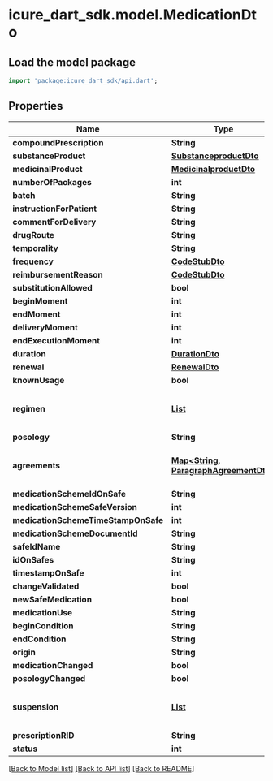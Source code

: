 # icure_dart_sdk.model.MedicationDto

## Load the model package
```dart
import 'package:icure_dart_sdk/api.dart';
```

## Properties
Name | Type | Description | Notes
------------ | ------------- | ------------- | -------------
**compoundPrescription** | **String** |  | [optional]
**substanceProduct** | [**SubstanceproductDto**](SubstanceproductDto.md) |  | [optional]
**medicinalProduct** | [**MedicinalproductDto**](MedicinalproductDto.md) |  | [optional]
**numberOfPackages** | **int** |  | [optional]
**batch** | **String** |  | [optional]
**instructionForPatient** | **String** |  | [optional]
**commentForDelivery** | **String** |  | [optional]
**drugRoute** | **String** |  | [optional]
**temporality** | **String** |  | [optional]
**frequency** | [**CodeStubDto**](CodeStubDto.md) |  | [optional]
**reimbursementReason** | [**CodeStubDto**](CodeStubDto.md) |  | [optional]
**substitutionAllowed** | **bool** |  | [optional]
**beginMoment** | **int** |  | [optional]
**endMoment** | **int** |  | [optional]
**deliveryMoment** | **int** |  | [optional]
**endExecutionMoment** | **int** |  | [optional]
**duration** | [**DurationDto**](DurationDto.md) |  | [optional]
**renewal** | [**RenewalDto**](RenewalDto.md) |  | [optional]
**knownUsage** | **bool** |  | [optional]
**regimen** | [**List<RegimenItemDto>**](RegimenItemDto.md) |  | [optional] [default to const []]
**posology** | **String** |  | [optional]
**agreements** | [**Map<String, ParagraphAgreementDto>**](ParagraphAgreementDto.md) |  | [optional] [default to const {}]
**medicationSchemeIdOnSafe** | **String** |  | [optional]
**medicationSchemeSafeVersion** | **int** |  | [optional]
**medicationSchemeTimeStampOnSafe** | **int** |  | [optional]
**medicationSchemeDocumentId** | **String** |  | [optional]
**safeIdName** | **String** |  | [optional]
**idOnSafes** | **String** |  | [optional]
**timestampOnSafe** | **int** |  | [optional]
**changeValidated** | **bool** |  | [optional]
**newSafeMedication** | **bool** |  | [optional]
**medicationUse** | **String** |  | [optional]
**beginCondition** | **String** |  | [optional]
**endCondition** | **String** |  | [optional]
**origin** | **String** |  | [optional]
**medicationChanged** | **bool** |  | [optional]
**posologyChanged** | **bool** |  | [optional]
**suspension** | [**List<SuspensionDto>**](SuspensionDto.md) |  | [optional] [default to const []]
**prescriptionRID** | **String** |  | [optional]
**status** | **int** |  | [optional]

[[Back to Model list]](../README.md#documentation-for-models) [[Back to API list]](../README.md#documentation-for-api-endpoints) [[Back to README]](../README.md)
